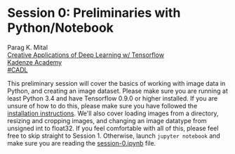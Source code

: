 # Session 0: Preliminaries with Python/Notebook
<p class="lead">
Parag K. Mital<br />
<a href="https://www.kadenze.com/courses/creative-applications-of-deep-learning-with-tensorflow/info">Creative Applications of Deep Learning w/ Tensorflow</a><br />
<a href="https://www.kadenze.com/partners/kadenze-academy">Kadenze Academy</a><br />
<a href="https://twitter.com/hashtag/CADL">#CADL</a>
</p>


This preliminary session will cover the basics of working with image data in Python, and creating an image dataset.  Please make sure you are running at least Python 3.4 and have Tensorflow 0.9.0 or higher installed.  If you are unsure of how to do this, please make sure you have followed the [installation instructions](../README.md#installation-preliminaries).  We'll also cover loading images from a directory, resizing and cropping images, and changing an image datatype from unsigned int to float32.  If you feel comfortable with all of this, please feel free to skip straight to Session 1.  Otherwise, launch `jupyter notebook` and make sure you are reading the [session-0.ipynb](session-0.ipynb) file. 
